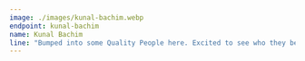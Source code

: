 ```yaml
---
image: ./images/kunal-bachim.webp
endpoint: kunal-bachim
name: Kunal Bachim
line: "Bumped into some Quality People here. Excited to see who they become. Pure Gratitude."
---
```

